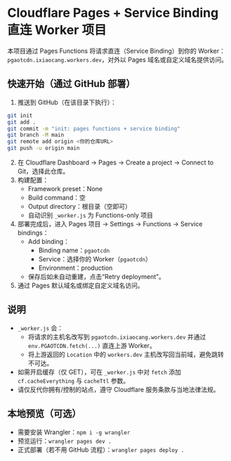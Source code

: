 # Cloudflare Pages + Service Binding 直连 Worker 项目

本项目通过 Pages Functions 将请求直连（Service Binding）到你的 Worker：`pgaotcdn.ixiaocang.workers.dev`，对外以 Pages 域名或自定义域名提供访问。

## 快速开始（通过 GitHub 部署）
1. 推送到 GitHub（在该目录下执行）：
```bash
git init
git add .
git commit -m "init: pages functions + service binding"
git branch -M main
git remote add origin <你的仓库URL>
git push -u origin main
```
2. 在 Cloudflare Dashboard → Pages → Create a project → Connect to Git，选择此仓库。
3. 构建配置：
   - Framework preset：None
   - Build command：空
   - Output directory：根目录（空即可）
   - 自动识别 `_worker.js` 为 Functions-only 项目
4. 部署完成后，进入 Pages 项目 → Settings → Functions → Service bindings：
   - Add binding：
     - Binding name：`pgaotcdn`
     - Service：选择你的 Worker（`pgaotcdn`）
     - Environment：production
   - 保存后如未自动重建，点击“Retry deployment”。
5. 通过 Pages 默认域名或绑定自定义域名访问。

## 说明
- `_worker.js` 会：
  - 将请求的主机名改写到 `pgaotcdn.ixiaocang.workers.dev` 并通过 `env.PGAOTCDN.fetch(...)` 直连上游 Worker。
  - 将上游返回的 `Location` 中的 `workers.dev` 主机改写回当前域，避免跳转不可达。
- 如需开启缓存（仅 GET），可在 `_worker.js` 中对 `fetch` 添加 `cf.cacheEverything` 与 `cacheTtl` 参数。
- 请仅反代你拥有/控制的站点，遵守 Cloudflare 服务条款与当地法律法规。

## 本地预览（可选）
- 需要安装 Wrangler：`npm i -g wrangler`
- 预览运行：`wrangler pages dev .`
- 正式部署（若不用 GitHub 流程）：`wrangler pages deploy .`